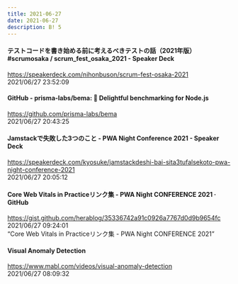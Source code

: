 ```yaml
---
title: 2021-06-27
date: 2021-06-27
description: B! 5
---
```


#### テストコードを書き始める前に考えるべきテストの話（2021年版） #scrumosaka / scrum_fest_osaka_2021 - Speaker Deck
https://speakerdeck.com/nihonbuson/scrum-fest-osaka-2021<br>
2021/06/27 23:52:09<br>


#### GitHub - prisma-labs/bema: 🐎 Delightful benchmarking for Node.js
https://github.com/prisma-labs/bema<br>
2021/06/27 20:43:25<br>


#### Jamstackで失敗した3つのこと - PWA Night Conference 2021 - Speaker Deck
https://speakerdeck.com/kyosuke/jamstackdeshi-bai-sita3tufalsekoto-pwa-night-conference-2021<br>
2021/06/27 20:05:12<br>


#### Core Web Vitals in Practiceリンク集 - PWA Night CONFERENCE 2021 · GitHub
https://gist.github.com/herablog/35336742a91c0926a7767d0d9b9654fc<br>
2021/06/27 09:24:01<br>
“Core Web Vitals in Practiceリンク集 - PWA Night CONFERENCE 2021”


#### Visual Anomaly Detection
https://www.mabl.com/videos/visual-anomaly-detection<br>
2021/06/27 08:09:32<br>


